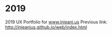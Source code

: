 # 2019
2019 UX Portfolio for www.injeani.us
Previous link: http://injeanius.github.io/web/index.html

